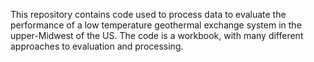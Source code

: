 This repository contains code used to process data to evaluate the performance of a low temperature geothermal exchange system in the upper-Midwest of the US. The code is a workbook, with many different approaches to evaluation and processing.
